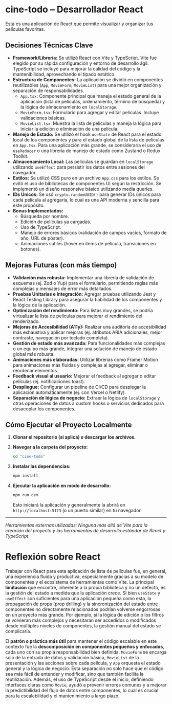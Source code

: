 # cine-todo – Desarrollador React

Esta es una aplicación de React que permite visualizar y organizar tus películas favoritas.

## Decisiones Técnicas Clave

- **Framework/Librería:** Se utilizó React con Vite y TypeScript. Vite fue elegido por su rápida configuración y entorno de desarrollo ágil. TypeScript se incluyó para mejorar la calidad del código y la mantenibilidad, aprovechando el tipado estático.
- **Estructura de Componentes:** La aplicación se dividió en componentes reutilizables (`App`, `MovieForm`, `MovieList`) para una mejor organización y separación de responsabilidades.
  - `App.tsx`: Componente principal que maneja el estado general de la aplicación (lista de películas, ordenamiento, término de búsqueda) y la lógica de almacenamiento en `localStorage`.
  - `MovieForm.tsx`: Formulario para agregar y editar películas. Incluye validaciones básicas.
  - `MovieList.tsx`: Muestra la lista de películas y maneja la lógica para iniciar la edición o eliminación de una película.
- **Manejo de Estado:** Se utilizó el hook `useState` de React para el estado local de los componentes y para el estado global de la lista de películas en `App.tsx`. Para una aplicación más grande, se consideraría el uso de `useReducer` o una librería de manejo de estado como Zustand o Redux Toolkit.
- **Almacenamiento Local:** Las películas se guardan en `localStorage` utilizando `useEffect` para persistir los datos entre sesiones del navegador.
- **Estilos:** Se utilizó CSS puro en un archivo `App.css` para los estilos. Se evitó el uso de bibliotecas de componentes UI según la restricción. Se implementó un diseño responsive básico utilizando media queries.
- **IDs Únicos:** Se usó `crypto.randomUUID()` para generar IDs únicos para cada película al agregarla, lo cual es una API moderna y sencilla para este propósito.
- **Bonus Implementados:**
  - Búsqueda por nombre.
  - Edición de películas ya cargadas.
  - Uso de TypeScript.
  - Manejo de errores básicos (validación de campos vacíos, formato de año, URL de póster).
  - Animaciones sutiles (hover en items de película, transiciones en botones).

## Mejoras Futuras (con más tiempo)

- **Validación más robusta:** Implementar una librería de validación de esquemas (ej. Zod o Yup) para el formulario, permitiendo reglas más complejas y mensajes de error más detallados.
- **Pruebas Unitarias e Integración:** Agregar pruebas utilizando Jest y React Testing Library para asegurar la fiabilidad de los componentes y la lógica de la aplicación.
- **Optimización del rendimiento:** Para listas muy grandes, se podría virtualizar la lista de películas para mejorar el rendimiento del renderizado.
- **Mejoras de Accesibilidad (A11y):** Realizar una auditoría de accesibilidad más exhaustiva y aplicar mejoras (ej. atributos ARIA adicionales, mejor contraste, navegación por teclado completa).
- **Gestión de estado más avanzada:** Para funcionalidades más complejas o un equipo más grande, integrar una solución de manejo de estado global más robusta.
- **Animaciones más elaboradas:** Utilizar librerías como Framer Motion para animaciones más fluidas y complejas al agregar, eliminar o reordenar elementos.
- **Feedback visual al usuario:** Mejorar el feedback al agregar o editar películas (ej. notificaciones toast).
- **Despliegue:** Configurar un pipeline de CI/CD para desplegar la aplicación automáticamente (ej. con Vercel o Netlify).
- **Separación de lógica de negocio:** Extraer la lógica de `localStorage` y otras operaciones de datos a custom hooks o servicios dedicados para desacoplar los componentes.

## Cómo Ejecutar el Proyecto Localmente

1. **Clonar el repositorio (si aplica) o descargar los archivos.**
2. **Navegar a la carpeta del proyecto:**

   ```bash
   cd "cine-todo"
   ```

3. **Instalar las dependencias:**

   ```bash
   npm install
   ```

4. **Ejecutar la aplicación en modo de desarrollo:**

   ```bash
   npm run dev
   ```

   Esto iniciará la aplicación y generalmente la abrirá en `http://localhost:5173` (o un puerto similar) en tu navegador.

---

_Herramientas externas utilizadas: Ninguna más allá de Vite para la creación del proyecto y las herramientas de desarrollo estándar de React y TypeScript._

# Reflexión sobre React

Trabajar con React para esta aplicación de lista de películas fue, en general, una experiencia fluida y productiva, especialmente gracias a su modelo de componentes y el ecosistema de herramientas como Vite. La principal **limitación** que encontré, inherente a la propia biblioteca y no un defecto, es la gestión del estado a medida que la aplicación crece. Si bien `useState` y `useEffect` son suficientes para una aplicación pequeña como esta, la propagación de props (prop drilling) y la sincronización del estado entre componentes no directamente relacionados podrían volverse engorrosas en un proyecto más grande. Por ejemplo, si la lógica de edición o los filtros se volvieran más complejos y necesitaran ser accedidos o modificados desde múltiples niveles de componentes, la gestión manual del estado se complicaría.

El **patrón o práctica más útil** para mantener el código escalable en este contexto fue la **descomposición en componentes pequeños y enfocados**, cada uno con su propia responsabilidad bien definida. `MovieForm` se encarga solo de la entrada de datos y validación básica, `MovieList` de la presentación y las acciones sobre cada película, y `App` orquesta el estado general y la lógica de negocio. Esta separación no solo hace que el código sea más fácil de entender y modificar, sino que también facilita la reutilización. Además, el uso de TypeScript desde el inicio, definiendo interfaces claras como `Movie`, ayudó a prevenir errores comunes y a mejorar la predictibilidad del flujo de datos entre componentes, lo cual es crucial para la escalabilidad y el mantenimiento a largo plazo.
